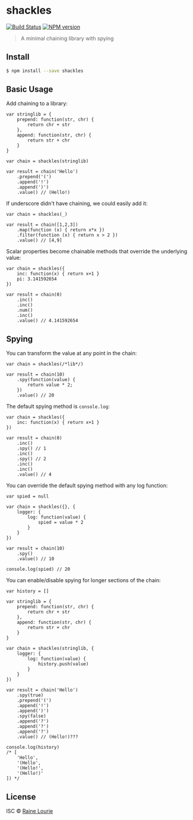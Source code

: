 # shackles
[![Build Status](https://travis-ci.org/metaraine/shackles.svg?branch=master)](https://travis-ci.org/metaraine/shackles)
[![NPM version](https://badge.fury.io/js/shackles.svg)](http://badge.fury.io/js/shackles)

> A minimal chaining library with spying


## Install

```sh
$ npm install --save shackles
```


## Basic Usage

Add chaining to a library:

	var stringlib = {
		prepend: function(str, chr) {
			return chr + str
		},
		append: function(str, chr) {
			return str + chr
		}
	}

	var chain = shackles(stringlib)

	var result = chain('Hello')
		.prepend('(')
		.append('!')
		.append(')')
		.value() // (Hello!)

If underscore didn't have chaining, we could easily add it:

	var chain = shackles(_)

	var result = chain([1,2,3])
		.map(function (x) { return x*x })
		.filter(function (x) { return x > 2 })
		.value() // [4,9]

Scalar properties become chainable methods that override the underlying value:

	var chain = shackles({
		inc: function(x) { return x+1 }
		pi: 3.141592654
	})

	var result = chain(0)
		.inc()
		.inc()
		.num()
		.inc()
		.value() // 4.141592654

## Spying

You can transform the value at any point in the chain:

	var chain = shackles(/*lib*/)

	var result = chain(10)
		.spy(function(value) {
			return value * 2;
		})
		.value() // 20

The default spying method is `console.log`:

	var chain = shackles({
		inc: function(x) { return x+1 }
	})

	var result = chain(0)
		.inc()
		.spy() // 1
		.inc()
		.spy() // 2
		.inc()
		.inc()
		.value() // 4


You can override the default spying method with any log function:

	var spied = null

	var chain = shackles({}, {
		logger: {
			log: function(value) {
				spied = value * 2
			}
		}
	})

	var result = chain(10)
		.spy()
		.value() // 10

	console.log(spied) // 20

You can enable/disable spying for longer sections of the chain:

	var history = []

	var stringlib = {
		prepend: function(str, chr) {
			return chr + str
		},
		append: function(str, chr) {
			return str + chr
		}
	}

	var chain = shackles(stringlib, {
		logger: {
			log: function(value) {
				history.push(value)
			}
		}
	})

	var result = chain('Hello')
		.spy(true)
		.prepend('(')
		.append('!')
		.append(')')
		.spy(false)
		.append('?')
		.append('?')
		.append('?')
		.value() // (Hello!)???

	console.log(history) 
	/* [
		'Hello',
		'(Hello',
		'(Hello!',
		'(Hello!)'
	]) */


## License

ISC © [Raine Lourie](https://github.com/metaraine)
